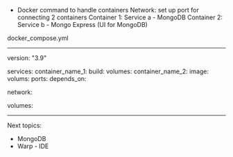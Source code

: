- Docker command to handle containers
	Network: set up port for connecting 2 containers
	Container 1: Service a - MongoDB
	Container 2: Service b - Mongo Express (UI for MongoDB)

docker_compose.yml
___________________________________________________________
version: "3.9"

services:
    container_name_1:
        build:
        volumes:
    container_name_2:
        image:
        volums:
        ports:
        depends_on:

network:

volumes:

___________________________________________________________


Next topics:
- MongoDB
- Warp - IDE
